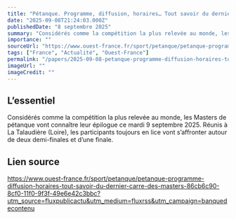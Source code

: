 ```yaml
---
title: "Pétanque. Programme, diffusion, horaires… Tout savoir du dernier carré des Masters"
date: "2025-09-08T21:24:03.000Z"
publishedDate: "8 septembre 2025"
summary: "Considérés comme la compétition la plus relevée au monde, les Masters de pétanque vont connaître leur épilogue ce mardi 9 septembre 2025. Réunis à La Talaudière (Loire), les participants toujours en lice vont s’affronter autour de deux demi-finales et d’une finale."
importance: ""
sourceUrl: "https://www.ouest-france.fr/sport/petanque/petanque-programme-diffusion-horaires-tout-savoir-du-dernier-carre-des-masters-86cb6c90-8cf0-11f0-9f3f-49e6e42c3bbc?utm_source=fluxpublicactu&utm_medium=fluxrss&utm_campaign=banquedecontenu"
tags: ["France", "Actualité", "Ouest-France"]
permalink: "/papers/2025-09-08-petanque-programme-diffusion-horaires-tout-savoir-du-dernier-carre-des-masters"
imageUrl: ""
imageCredit: ""
---
```


## L’essentiel

Considérés comme la compétition la plus relevée au monde, les Masters de pétanque vont connaître leur épilogue ce mardi 9 septembre 2025. Réunis à La Talaudière (Loire), les participants toujours en lice vont s’affronter autour de deux demi-finales et d’une finale.

## Lien source

https://www.ouest-france.fr/sport/petanque/petanque-programme-diffusion-horaires-tout-savoir-du-dernier-carre-des-masters-86cb6c90-8cf0-11f0-9f3f-49e6e42c3bbc?utm_source=fluxpublicactu&utm_medium=fluxrss&utm_campaign=banquedecontenu
